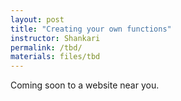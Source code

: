 ```yaml
---
layout: post
title: "Creating your own functions"
instructor: Shankari
permalink: /tbd/
materials: files/tbd
---
```


Coming soon to a website near you.
